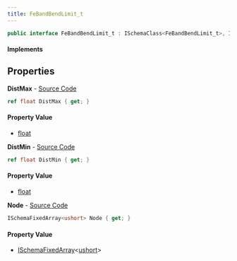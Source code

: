 ```yaml
---
title: FeBandBendLimit_t
---
```


```csharp
public interface FeBandBendLimit_t : ISchemaClass<FeBandBendLimit_t>, ISchemaField, ISchemaClass, INativeHandle
```

#### Implements

## Properties

**DistMax** - [Source Code](https://github.com/swiftly-solution/swiftlys2/blob/main/managed/src/SwiftlyS2.Generated/Schemas/Interfaces/FeBandBendLimit_t.cs#L18)

```csharp
ref float DistMax { get; }
```

#### Property Value

- [float](https://learn.microsoft.com/dotnet/api/system.single)

**DistMin** - [Source Code](https://github.com/swiftly-solution/swiftlys2/blob/main/managed/src/SwiftlyS2.Generated/Schemas/Interfaces/FeBandBendLimit_t.cs#L16)

```csharp
ref float DistMin { get; }
```

#### Property Value

- [float](https://learn.microsoft.com/dotnet/api/system.single)

**Node** - [Source Code](https://github.com/swiftly-solution/swiftlys2/blob/main/managed/src/SwiftlyS2.Generated/Schemas/Interfaces/FeBandBendLimit_t.cs#L20)

```csharp
ISchemaFixedArray<ushort> Node { get; }
```

#### Property Value

- [ISchemaFixedArray](/docs/api/shared/schemas/ischemafixedarray-1)<[ushort](https://learn.microsoft.com/dotnet/api/system.uint16)>

